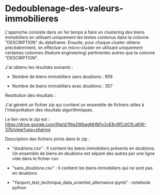 # Dedoublenage-des-valeurs-immobilieres

L'approche consiste dans un 1er temps à faire un clustering des biens immobiliers en utilisant uniquement les textes contenus dans la colonne "DESCRIPTION" du dataframe. Ensuite, pour chaque cluster obtenu précédemment, on effectue un micro-cluster en utilisant uniquement certaines colonnes (feature engineering)  pertinentes autres que la colonne "DESCRIPTION".

J'ai obtenu les résultats suivants :

* Nombre de biens immobiliers sans doublons :  959

* Nombre de biens immobiliers avec doublons :  357

Restitution des résultats :

J'ai généré un fichier zip qui contient un ensemble de fichiers utiles à l'interprétation des résultats algorithmiques.

Le lien vers le zip est : https://drive.google.com/file/d/1Ng2WbagNHM1y2vE8y9fCztCfLqKW-37k/view?usp=sharing

Description des fichiers joints dans le zip :

* "doublons.csv" : Il contient les biens immobiliers présents en doublons. Un ensemble de biens en doublons est séparé des autres par une ligne vide dans le fichier csv

* "sans_doublons.csv" : Il contient les biens immobiliers qui ne sont pas en doublons

* "Yanport_test_technique_data_scientist_alternance.ipynb" : notebook python
